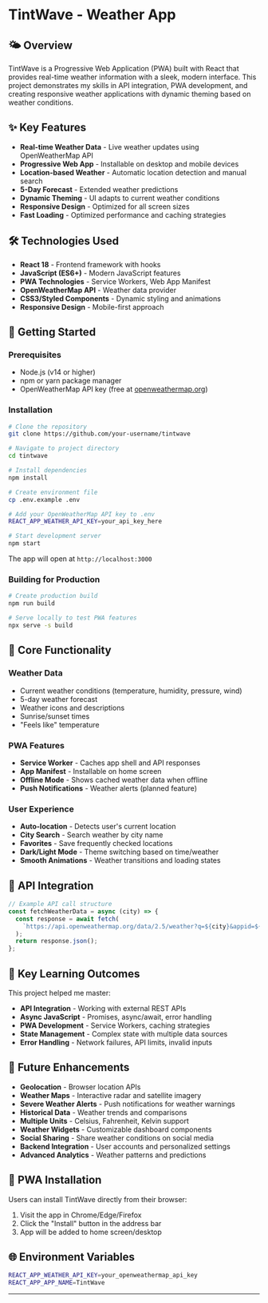 # TintWave - Weather App

## 🌤️ Overview
TintWave is a Progressive Web Application (PWA) built with React that provides real-time weather information with a sleek, modern interface. This project demonstrates my skills in API integration, PWA development, and creating responsive weather applications with dynamic theming based on weather conditions.

## ✨ Key Features
- **Real-time Weather Data** - Live weather updates using OpenWeatherMap API
- **Progressive Web App** - Installable on desktop and mobile devices
- **Location-based Weather** - Automatic location detection and manual search
- **5-Day Forecast** - Extended weather predictions
- **Dynamic Theming** - UI adapts to current weather conditions
- **Responsive Design** - Optimized for all screen sizes
- **Fast Loading** - Optimized performance and caching strategies

## 🛠️ Technologies Used
- **React 18** - Frontend framework with hooks
- **JavaScript (ES6+)** - Modern JavaScript features
- **PWA Technologies** - Service Workers, Web App Manifest
- **OpenWeatherMap API** - Weather data provider
- **CSS3/Styled Components** - Dynamic styling and animations
- **Responsive Design** - Mobile-first approach

## 🚀 Getting Started

### Prerequisites
- Node.js (v14 or higher)
- npm or yarn package manager
- OpenWeatherMap API key (free at [openweathermap.org](https://openweathermap.org/api))

### Installation
```bash
# Clone the repository
git clone https://github.com/your-username/tintwave

# Navigate to project directory
cd tintwave

# Install dependencies
npm install

# Create environment file
cp .env.example .env

# Add your OpenWeatherMap API key to .env
REACT_APP_WEATHER_API_KEY=your_api_key_here

# Start development server
npm start
```

The app will open at `http://localhost:3000`

### Building for Production
```bash
# Create production build
npm run build

# Serve locally to test PWA features
npx serve -s build
```


## 🎯 Core Functionality

### Weather Data
- Current weather conditions (temperature, humidity, pressure, wind)
- 5-day weather forecast
- Weather icons and descriptions
- Sunrise/sunset times
- "Feels like" temperature

### PWA Features
- **Service Worker** - Caches app shell and API responses
- **App Manifest** - Installable on home screen
- **Offline Mode** - Shows cached weather data when offline
- **Push Notifications** - Weather alerts (planned feature)

### User Experience
- **Auto-location** - Detects user's current location
- **City Search** - Search weather by city name
- **Favorites** - Save frequently checked locations
- **Dark/Light Mode** - Theme switching based on time/weather
- **Smooth Animations** - Weather transitions and loading states

## 🔗 API Integration
```javascript
// Example API call structure
const fetchWeatherData = async (city) => {
  const response = await fetch(
    `https://api.openweathermap.org/data/2.5/weather?q=${city}&appid=${API_KEY}&units=metric`
  );
  return response.json();
};
```

## 🎯 Key Learning Outcomes
This project helped me master:
- **API Integration** - Working with external REST APIs
- **Async JavaScript** - Promises, async/await, error handling
- **PWA Development** - Service Workers, caching strategies
- **State Management** - Complex state with multiple data sources
- **Error Handling** - Network failures, API limits, invalid inputs

## 🔮 Future Enhancements
- **Geolocation** - Browser location APIs
- **Weather Maps** - Interactive radar and satellite imagery
- **Severe Weather Alerts** - Push notifications for weather warnings
- **Historical Data** - Weather trends and comparisons
- **Multiple Units** - Celsius, Fahrenheit, Kelvin support
- **Weather Widgets** - Customizable dashboard components
- **Social Sharing** - Share weather conditions on social media
- **Backend Integration** - User accounts and personalized settings
- **Advanced Analytics** - Weather patterns and predictions

## 📱 PWA Installation
Users can install TintWave directly from their browser:
1. Visit the app in Chrome/Edge/Firefox
2. Click the "Install" button in the address bar
3. App will be added to home screen/desktop

## 🌐 Environment Variables
```bash
REACT_APP_WEATHER_API_KEY=your_openweathermap_api_key
REACT_APP_APP_NAME=TintWave
```
---
